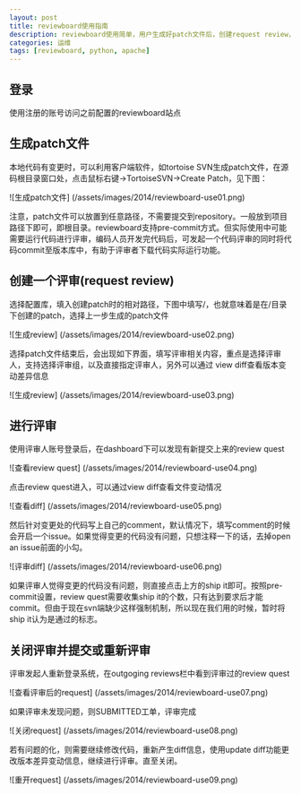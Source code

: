 ```yaml
---
layout: post
title: reviewboard使用指南
description: reviewboard使用简单，用户生成好patch文件后，创建request review，指定相应reviewer进行审查，系统会发邮件通知，最后审查通过后便可以commit了。
categories: 运维
tags: [reviewboard, python, apache]
---
```


## 登录 ##
使用注册的账号访问之前配置的reviewboard站点
## 生成patch文件 ##
本地代码有变更时，可以利用客户端软件，如tortoise SVN生成patch文件，在源码根目录窗口处，点击鼠标右键->TortoiseSVN->Create Patch，见下图：

![生成patch文件] (/assets/images/2014/reviewboard-use01.png)

注意，patch文件可以放置到任意路径，不需要提交到repository。一般放到项目路径下即可，即根目录。reviewboard支持pre-commit方式。但实际使用中可能需要运行代码进行评审，编码人员开发完代码后，可发起一个代码评审的同时将代码commit至版本库中，有助于评审者下载代码实际运行功能。

## 创建一个评审(request review) ##

选择配置库，填入创建patch时的相对路径，下图中填写/，也就意味着是在/目录下创建的patch，选择上一步生成的patch文件

![生成review] (/assets/images/2014/reviewboard-use02.png)

选择patch文件结束后，会出现如下界面，填写评审相关内容，重点是选择评审人，支持选择评审组，以及直接指定评审人，另外可以通过 view diff查看版本变动差异信息

![生成review] (/assets/images/2014/reviewboard-use03.png)

## 进行评审 ##

使用评审人账号登录后，在dashboard下可以发现有新提交上来的review quest

![查看review quest] (/assets/images/2014/reviewboard-use04.png)

点击review quest进入，可以通过view diff查看文件变动情况

![查看diff] (/assets/images/2014/reviewboard-use05.png)

然后针对变更处的代码写上自己的comment，默认情况下，填写comment的时候会开启一个issue。如果觉得变更的代码没有问题，只想注释一下的话，去掉open an issue前面的小勾。

![评审diff] (/assets/images/2014/reviewboard-use06.png)

如果评审人觉得变更的代码没有问题，则直接点击上方的ship it即可。按照pre-commit设置，review quest需要收集ship it的个数，只有达到要求后才能commit。但由于现在svn端缺少这样强制机制，所以现在我们用的时候，暂时将ship it认为是通过的标志。

## 关闭评审并提交或重新评审 ##

评审发起人重新登录系统，在outgoging reviews栏中看到评审过的review quest

![查看评审后的request] (/assets/images/2014/reviewboard-use07.png)

如果评审未发现问题，则SUBMITTED工单，评审完成

![关闭request] (/assets/images/2014/reviewboard-use08.png)

若有问题的化，则需要继续修改代码，重新产生diff信息，使用update diff功能更改版本差异变动信息，继续进行评审。直至关闭。

![重开request] (/assets/images/2014/reviewboard-use09.png)